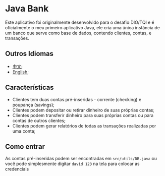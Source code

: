 # Java Bank

Este aplicativo foi originalmente desenvolvido para o desafio DIO/TQI e é oficialmente o meu primeiro aplicativo Java, ele cria uma única instância
de um banco que serve como base de dados, contendo clientes, contas, e transações.

## Outros Idiomas

* [中文](https://github.com/eduardodsl/java-bank/blob/main/README.zh.md);
* [English](https://github.com/eduardodsl/java-bank/blob/main/README.md);

## Características

* Clientes tem duas contas pré-inseridas - corrente (checking) e poupança (savings);
* Clientes podem depositar ou retirar dinheiro de suas próprias contas;
* Clientes podem transferir dinheiro para suas próprias contas ou para contas de outros clientes;
* Clientes podem gerar relatórios de todas as transações realizadas por uma conta;

## Como entrar

As contas pré-inseridas podem ser encontradas em `src/utils/DB.java` ou você pode simplesmente digitar `david 123` na tela para colocar as credenciais